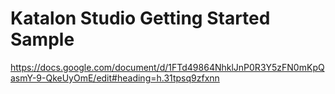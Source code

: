 # Katalon Studio Getting Started Sample

https://docs.google.com/document/d/1FTd49864NhklJnP0R3Y5zFN0mKpQasmY-9-QkeUyOmE/edit#heading=h.31tpsq9zfxnn
